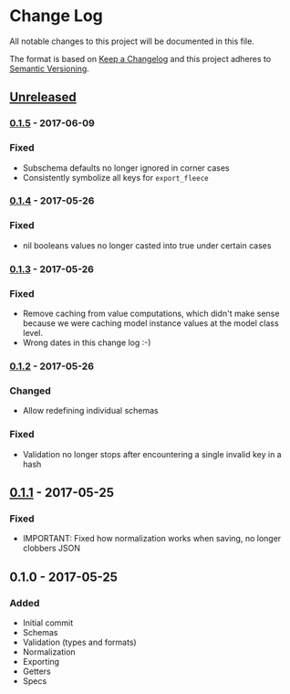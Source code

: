 # Change Log
All notable changes to this project will be documented in this file.

The format is based on [Keep a Changelog](http://keepachangelog.com/)
and this project adheres to [Semantic Versioning](http://semver.org/).

## [Unreleased]
### [0.1.5] - 2017-06-09
### Fixed
- Subschema defaults no longer ignored in corner cases
- Consistently symbolize all keys for `export_fleece`

### [0.1.4] - 2017-05-26
### Fixed
- nil booleans values no longer casted into true under certain cases

### [0.1.3] - 2017-05-26
### Fixed
- Remove caching from value computations, which didn't make sense because we were caching model instance values at the model class level.
- Wrong dates in this change log :-)

### [0.1.2] - 2017-05-26
### Changed
- Allow redefining individual schemas

### Fixed
- Validation no longer stops after encountering a single invalid key in a hash

## [0.1.1] - 2017-05-25
### Fixed
- IMPORTANT: Fixed how normalization works when saving, no longer clobbers JSON

## 0.1.0 - 2017-05-25
### Added
- Initial commit
- Schemas
- Validation (types and formats)
- Normalization
- Exporting
- Getters
- Specs

[Unreleased]: https://github.com/earksiinni/golden_fleece/compare/v0.1.5...HEAD
[0.1.5]: https://github.com/earksiinni/golden_fleece/compare/v0.1.4...v0.1.5
[0.1.4]: https://github.com/earksiinni/golden_fleece/compare/v0.1.3...v0.1.4
[0.1.3]: https://github.com/earksiinni/golden_fleece/compare/v0.1.2...v0.1.3
[0.1.2]: https://github.com/earksiinni/golden_fleece/compare/v0.1.1...v0.1.2
[0.1.1]: https://github.com/earksiinni/golden_fleece/compare/v0.1.0...v0.1.1
